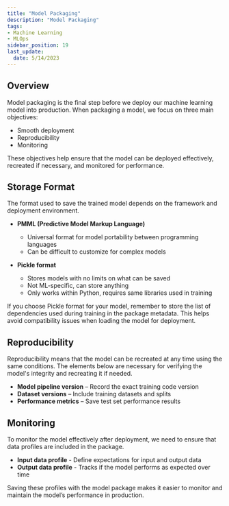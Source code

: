 ```yaml
---
title: "Model Packaging"
description: "Model Packaging"
tags: 
- Machine Learning
- MLOps
sidebar_position: 19
last_update:
  date: 5/14/2023
---
```


## Overview

Model packaging is the final step before we deploy our machine learning model into production. When packaging a model, we focus on three main objectives:

- Smooth deployment
- Reproducibility
- Monitoring

These objectives help ensure that the model can be deployed effectively, recreated if necessary, and monitored for performance.

## Storage Format

The format used to save the trained model depends on the framework and deployment environment.

- **PMML (Predictive Model Markup Language)**
  - Universal format for model portability between programming languages
  - Can be difficult to customize for complex models

- **Pickle format**
  - Stores models with no limits on what can be saved
  - Not ML-specific, can store anything
  - Only works within Python, requires same libraries used in training

If you choose Pickle format for your model, remember to store the list of dependencies used during training in the package metadata. This helps avoid compatibility issues when loading the model for deployment.

## Reproducibility

Reproducibility means that the model can be recreated at any time using the same conditions. The elements below are necessary for verifying the model's integrity and recreating it if needed.

- **Model pipeline version** – Record the exact training code version
- **Dataset versions** – Include training datasets and splits
- **Performance metrics** – Save test set performance results

## Monitoring 

To monitor the model effectively after deployment, we need to ensure that data profiles are included in the package.

- **Input data profile** - Define expectations for input and output data
- **Output data profile** - Tracks if the model performs as expected over time

Saving these profiles with the model package makes it easier to monitor and maintain the model’s performance in production.
